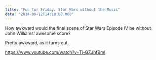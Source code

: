```yaml
---
title: "Fun for Friday: Star Wars without the Music"
date: "2014-09-12T14:18:08.000"
---
```


How awkward would the final scene of Star Wars Episode IV be without John Williams' awesome score?

Pretty awkward, as it turns out.

https://www.youtube.com/watch?v=Tj-GZJhfBmI
